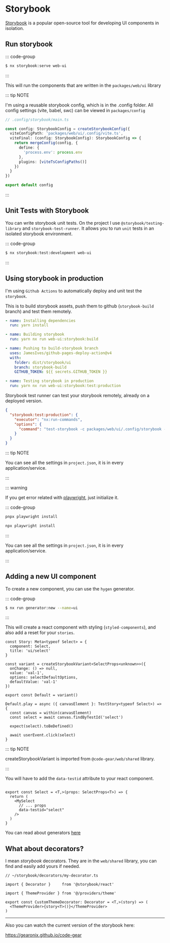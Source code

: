 # Storybook 

[Storybook](https://storybook.js.org/) is a popular open-source tool for developing UI components in isolation.

## Run storybook

::: code-group

```sh [yarn]
$ nx storybook:serve web-ui
```
:::

This will run the components that are written in the `packages/web/ui` library

::: tip NOTE

I'm using a reusable storybook config, which is in the .config folder. All config settings (vite, babel, swc) can be viewed in `packages/config`

```ts
// .config/storybook/main.ts

const config: StorybookConfig = createStorybookConfig({
  viteConfigPath: 'packages/web/ui/.config/vite.ts',
  viteFinal: (config: StorybookConfig): StorybookConfig => {
    return mergeConfig(config, {
      define: {
        'process.env': process.env
      },
      plugins: [viteTsConfigPaths()]
    })
  }
})

export default config

```

:::

## Unit Tests with Storybook

You can write storybook unit tests. On the project I use 
`@storybook/testing-library` and `storybook-test-runner`. It allows you to run
`unit` tests in an isolated storybook environment.

::: code-group

```sh [yarn]
$ nx storybook:test:development web-ui
```
:::

## Using storybook in production

I'm using `Github Actions` to automatically deploy and unit test the `storybook`.

This is to build storybook assets, push them to github (`storybook-build` branch) and test them remotely.

```yaml
- name: Installing dependencies
  run: yarn install

- name: Building storybook
  run: yarn nx run web-ui:storybook:build

- name: Pushing to build-storybook branch
  uses: JamesIves/github-pages-deploy-action@v4
  with:
    folder: dist/storybook/ui
    branch: storybook-build
    GITHUB_TOKEN: ${{ secrets.GITHUB_TOKEN }}

- name: Testing storybook in production
  run: yarn nx run web-ui:storybook:test:production

```

Storybook test runner can test your storybook remotely, already on a deployed version.

```json
{
  "storybook:test:production": {
    "executor": "nx:run-commands",
    "options": {
      "command": "test-storybook -c packages/web/ui/.config/storybook --url=YOUR_URL"
    }
  }
}

```

::: tip NOTE

You can see all the settings in `project.json`, it is in every application/service.

:::

::: warning

If you get error related with [playwright](https://playwright.dev/), just initialize it.

::: code-group
```sh [pnpm]
pnpx playwright install
```

```sh [npm]
npx playwright install
```

:::

You can see all the settings in `project.json`, it is in every application/service.

:::

## Adding a new UI component

To create a new component, you can use the `hygen` generator.

::: code-group

```sh [yarn]
$ nx run generator:new --name=ui
```
:::

This will create a react component with styling (`styled-components`), and also add a reset for your `stories`.

```tsx
const Story: Meta<typeof Select> = {
  component: Select,
  title: 'ui/select'
}

const variant = createStorybookVariant<SelectProps<unknown>>({
  onChange: () => null,
  value: 'val-1',
  options: selectDefaultOptions,
  defaultValue: 'val-1'
})

export const Default = variant()

Default.play = async ({ canvasElement }: TestStory<typeof Select>) => {
  const canvas = within(canvasElement)
  const select = await canvas.findByTestId('select')

  expect(select).toBeDefined()

  await userEvent.click(select)
}

```

::: tip NOTE

createStorybookVariant is imported from `@code-gear/web/shared` library.

:::

You will have to add the `data-testid` attribute to your react component.

```tsx 

export const Select = <T,>(props: SelectProps<T>) => {
  return (
    <MySelect
      // ... props
      data-testid="select"
    />
  )
}

```

You can read about generators [here](./code-generation.md)

## What about decorators?

I mean *storybook* decorators. They are in the `web/shared` library, 
you can find and easily add yours if needed.

```tsx
// ~/storybook/decorators/my-decorator.ts

import { Decorator }     from '@storybook/react'

import { ThemeProvider } from '@/providers/theme'

export const CustomThemeDecorator: Decorator = <T,>(story) => (
  <ThemeProvider>{story<T>()}</ThemeProvider>
)
```

---

Also you can watch the current version of the storybook here:

https://gearonix.github.io/code-gear
